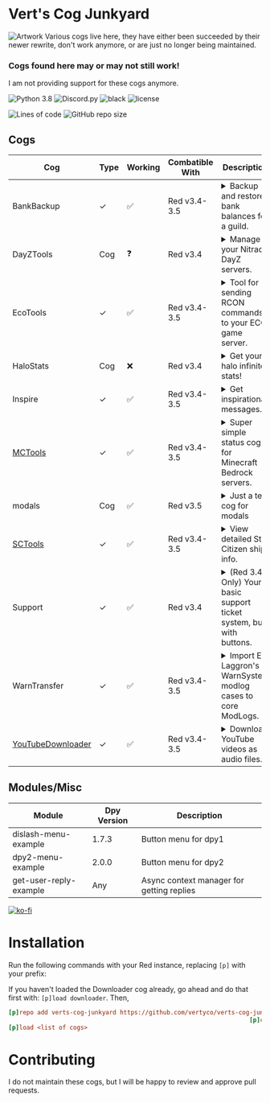# Vert's Cog Junkyard

![Artwork](https://i.imgur.com/8QGMhkj.png)
Various cogs live here, they have either been succeeded by their newer rewrite, don't work anymore, or are just no
longer being maintained.

### Cogs found here may or may not still work!

I am not providing support for these cogs anymore.

![Python 3.8](https://img.shields.io/badge/python-v3.8-orange?style=for-the-badge)
![Discord.py](https://img.shields.io/badge/discord-py-blue?style=for-the-badge)
![black](https://img.shields.io/badge/style-black-000000?style=for-the-badge&?link=https://github.com/psf/black)
![license](https://img.shields.io/github/license/Vertyco/verts-cog-junkyard?style=for-the-badge)

![Lines of code](https://img.shields.io/tokei/lines/github/Vertyco/verts-cog-junkyard?color=yellow&label=Lines&style=for-the-badge)
![GitHub repo size](https://img.shields.io/github/repo-size/Vertyco/verts-cog-junkyard?color=blueviolet&style=for-the-badge)

## Cogs

| Cog                                              | Type | Working | Combatible With | Description                                                                                                                                                                                                                                                                                                                                                                                                   |
|--------------------------------------------------|------|---------|-----------------|---------------------------------------------------------------------------------------------------------------------------------------------------------------------------------------------------------------------------------------------------------------------------------------------------------------------------------------------------------------------------------------------------------------|
| BankBackup                                       | ✓    | ✅       | Red v3.4-3.5    | <details><summary>Backup and restore bank balances for a guild.</summary> If local economy is enabled, you can make a backup of the balances of everyone in your guild, and restore them on another bot easily.</details>                                                                                                                                                                                     |
| DayZTools                                        | Cog  | ❓       | Red v3.4        | <details><summary>Manage your Nitrado DayZ servers.</summary> Status logs, player counts, management commands ect...</details>                                                                                                                                                                                                                                                                                |
| EcoTools                                         | ✓    | ✅       | Red v3.4-3.5    | <details><summary>Tool for sending RCON commands to your ECO game server.</summary> Add your servers and send RCON commands through discord.</details>                                                                                                                                                                                                                                                        |
| HaloStats                                        | Cog  | ❌       | Red v3.4        | <details><summary>Get your halo infinite stats!</summary> Pull stats via webscraping.</details>                                                                                                                                                                                                                                                                                                               |
| Inspire                                          | ✓    | ✅       | Red v3.4-3.5    | <details><summary>Get inspirational messages.</summary> Super simple cog that replies to certain sad words with positive encouragements, and responds to the [p]inspire command with an inspirational quote using zenquotes.io API. Note: this cog was my very first project just to get the feel for Red so it's not very big and there aren't any plans of expanding it at the moment.</details>            |
| [MCTools](mctools/README.md)                     | ✓    | ✅       | Red v3.4-3.5    | <details><summary>Super simple status cog for Minecraft Bedrock servers.</summary> Displays a status embed showing server version and player count. Only for BEDROCK dedicated servers since there is already one that supports Java.</details>                                                                                                                                                               |
| modals                                           | Cog  | ✅       | Red v3.5        | <details><summary>Just a test cog for modals</summary> Literally that's it</details>                                                                                                                                                                                                                                                                                                                          |
| [SCTools](sctools/README.md)                     | ✓    | ✅       | Red v3.4-3.5    | <details><summary>View detailed Star Citizen ship info.</summary> Right now there is only one command (scships) that displays detailed info for ships in SC, you can use "[p]scships shipname" to search for a specific ship.</details>                                                                                                                                                                       |
| Support                                          | ✓    | ✅       | Red v3.4        | <details><summary>(Red 3.4 Only) Your basic support ticket system, but with buttons.</summary> Configure a ticket category and support message for the button to be added to, includes ticket log feature and optional transcripts.</details>                                                                                                                                                                 |
| WarnTransfer                                     | ✓    | ✅       | Red v3.4-3.5    | <details><summary>Import El Laggron's WarnSystem modlog cases to core ModLogs.</summary> This cog has one command, which simply imports all WarnSystem cases to core modlogs. Only the owner can run it and it imports the data globally for all guilds the bot is in.</details>                                                                                                                              |
| [YouTubeDownloader](youtubedownloader/README.md) | ✓    | ✅       | Red v3.4-3.5    | <details><summary>Download YouTube videos as audio files.</summary> Allows you to download entire playlists, all videos from a channel, or individual videos as audio files. You can either download them locally or have them sent directly to discord. WARNING: Downloading YouTube videos via 3rd party methods is against their ToS and I am not responsible if you get your bots ip suspended.</details> |

## Modules/Misc

| Module                 | Dpy Version | Description                               |
|------------------------|-------------|-------------------------------------------|
| dislash-menu-example   | 1.7.3       | Button menu for dpy1                      |
| dpy2-menu-example      | 2.0.0       | Button menu for dpy2                      |
| get-user-reply-example | Any         | Async context manager for getting replies |

[![ko-fi](https://ko-fi.com/img/githubbutton_sm.svg)](https://ko-fi.com/vertyco)

# Installation

Run the following commands with your Red instance, replacing `[p]` with your prefix:

If you haven't loaded the Downloader cog already, go ahead and do that first with: `[p]load downloader`. Then,

```ini
[p]repo add verts-cog-junkyard https://github.com/vertyco/verts-cog-junkyard
                                                                   [p]cog install verts-cog-junkyard <list of cogs>
[p]load <list of cogs>
```

# Contributing

I do not maintain these cogs, but I will be happy to review and approve pull requests.


